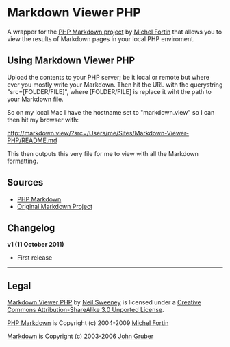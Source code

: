 Markdown Viewer PHP
===================

A wrapper for the [PHP Markdown project](http://michelf.com/projects/php-markdown/) by [Michel Fortin](http://michelf.com/) that allows you to view the results of Markdown pages in your local PHP enviroment.


Using Markdown Viewer PHP
-------------------------

Upload the contents to your PHP server; be it local or remote but where ever you mostly write your Markdown. Then hit the URL with the querystring "src=[FOLDER/FILE]", where [FOLDER/FILE] is replace it wiht the path to your Markdown file.

So on my local Mac I have the hostname set to "markdown.view" so I can then hit my browser with:

http://markdown.view/?src=/Users/me/Sites/Markdown-Viewer-PHP/README.md

This then outputs this very file for me to view with all the Markdown formatting.


Sources
---------------------
- [PHP Markdown](http://michelf.com/projects/php-markdown/)
- [Original Markdown Project](http://daringfireball.net/projects/markdown/)


Changelog
---------

**v1 (11 October 2011)**

- First release

---

Legal
-----

[Markdown Viewer PHP](https://github.com/WolfieZero/Markdown-Viewer-PHP) by [Neil Sweeney](http://wolfiezero.com/) is licensed under a [Creative Commons Attribution-ShareAlike 3.0 Unported License](http://creativecommons.org/licenses/by-sa/3.0/).

[PHP Markdown](http://michelf.com/projects/php-markdown/) is Copyright (c) 2004-2009 [Michel Fortin](http://michelf.com/) 

[Markdown](http://daringfireball.net/projects/markdown/) is Copyright (c) 2003-2006 [John Gruber](http://daringfireball.net/)